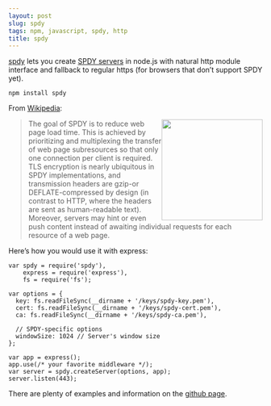 ```yaml
---
layout: post
slug: spdy
tags: npm, javascript, spdy, http
title: spdy
---
```

[spdy](https://github.com/indutny/node-spdy) lets you create [SPDY
servers](http://www.chromium.org/spdy) in node.js with natural http
module interface and fallback to regular https (for browsers that don’t
support SPDY yet).

    npm install spdy

From [Wikipedia](http://en.wikipedia.org/wiki/SPDY):

<img src="/logos/spdy.jpg" style="width: 200px; float: right"/>

> The goal of SPDY is to reduce web page load time. This is achieved by
> prioritizing and multiplexing the transfer of web page subresources so
> that only one connection per client is required. TLS encryption is
> nearly ubiquitous in SPDY implementations, and transmission headers
> are gzip-or DEFLATE-compressed by design (in contrast to HTTP, where
> the headers are sent as human-readable text). Moreover, servers may
> hint or even push content instead of awaiting individual requests for
> each resource of a web page.

Here’s how you would use it with express:

    var spdy = require('spdy'),
        express = require('express'),
        fs = require('fs');

    var options = {
      key: fs.readFileSync(__dirname + '/keys/spdy-key.pem'),
      cert: fs.readFileSync(__dirname + '/keys/spdy-cert.pem'),
      ca: fs.readFileSync(__dirname + '/keys/spdy-ca.pem'),

      // SPDY-specific options
      windowSize: 1024 // Server's window size
    };

    var app = express();
    app.use(/* your favorite middleware */);
    var server = spdy.createServer(options, app);
    server.listen(443);

There are plenty of examples and information on the [github
page](https://github.com/indutny/node-spdy).

